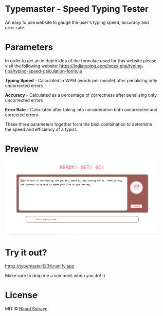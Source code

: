 # Typemaster - Speed Typing Tester

An easy to use website to gauge the user's typing speed, accuracy and error rate.

# Parameters

In order to get an in depth idea of the formulae used for this website please visit the following website: https://indiatyping.com/index.php/typing-tips/typing-speed-calculation-formula

**Typing Speed** - Calculated in WPM (words per minute) after penalising only uncorrected errors

**Accuracy** - Calculated as a percentage of correctness after penalising only uncorrected errors

**Error Rate** - Calculated after taking into consideration both uncorrected and corrected errors


These three parameters together form the best combination to determine the speed and efficiency of a typist.

# Preview

![This is how the website looks](images/website.png)

# Try it out?

https://typemaster1234.netlify.app

Make sure to drop me a comment when you do! :)

# License

MIT © [Ninad Sutrave](https://ninadsutrave.in)
